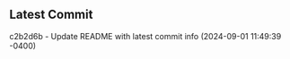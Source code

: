 
## Latest Commit
c2b2d6b - Update README with latest commit info (2024-09-01 11:49:39 -0400) <Yunxi-Zhou>
